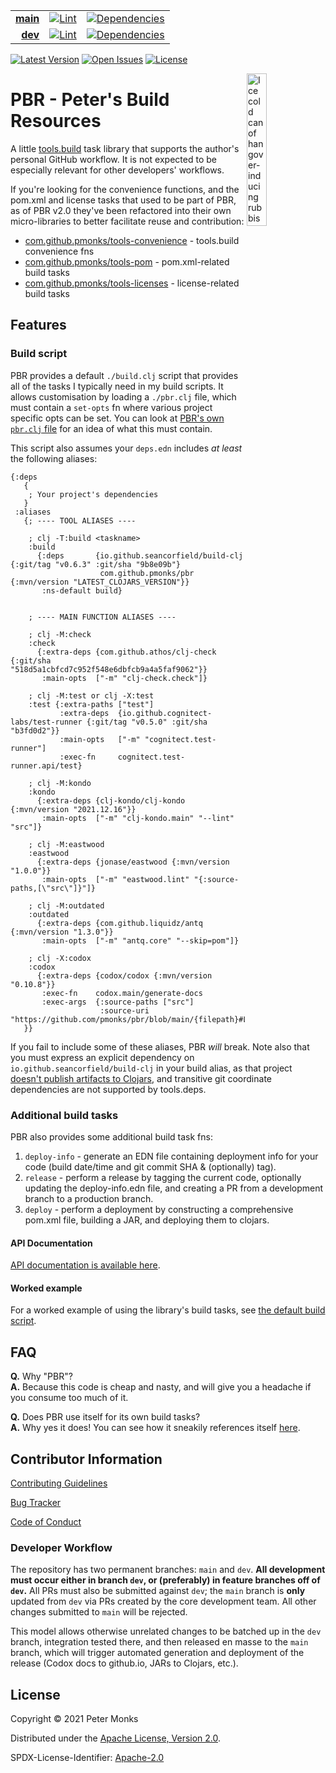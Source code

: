 | | | |
|---:|:---:|:---:|
| [**main**](https://github.com/pmonks/pbr/tree/main) | [![Lint](https://github.com/pmonks/pbr/workflows/lint/badge.svg?branch=main)](https://github.com/pmonks/pbr/actions?query=workflow%3Alint) | [![Dependencies](https://github.com/pmonks/pbr/workflows/dependencies/badge.svg?branch=main)](https://github.com/pmonks/pbr/actions?query=workflow%3Adependencies) |
| [**dev**](https://github.com/pmonks/pbr/tree/dev)  | [![Lint](https://github.com/pmonks/pbr/workflows/lint/badge.svg?branch=dev)](https://github.com/pmonks/pbr/actions?query=workflow%3Alint) | [![Dependencies](https://github.com/pmonks/pbr/workflows/dependencies/badge.svg?branch=dev)](https://github.com/pmonks/pbr/actions?query=workflow%3Adependencies) |

[![Latest Version](https://img.shields.io/clojars/v/com.github.pmonks/pbr)](https://clojars.org/com.github.pmonks/pbr/) [![Open Issues](https://img.shields.io/github/issues/pmonks/pbr.svg)](https://github.com/pmonks/pbr/issues) [![License](https://img.shields.io/github/license/pmonks/pbr.svg)](https://github.com/pmonks/pbr/blob/main/LICENSE)


<img alt="Ice cold can of hangover-inducing rubbish beer" align="right" width="25%" src="https://pabstblueribbon.com/wp-content/uploads/2020/10/pbr-org.png">

# PBR - Peter's Build Resources

A little [tools.build](https://github.com/clojure/tools.build) task library that supports the author's personal GitHub workflow.  It is not expected to be especially relevant for other developers' workflows.

If you're looking for the convenience functions, and the pom.xml and license tasks that used to be part of PBR, as of PBR v2.0 they've been refactored into their own micro-libraries to better facilitate reuse and contribution:

* [com.github.pmonks/tools-convenience](https://github.com/pmonks/tools-convenience/) - tools.build convenience fns
* [com.github.pmonks/tools-pom](https://github.com/pmonks/tools-pom/) - pom.xml-related build tasks
* [com.github.pmonks/tools-licenses](https://github.com/pmonks/tools-licenses/) - license-related build tasks

## Features

### Build script

PBR provides a default `./build.clj` script that provides all of the tasks I typically need in my build scripts.  It allows customisation by loading a `./pbr.clj` file, which must contain a `set-opts` fn where various project specific opts can be set.  You can look at [PBR's own `pbr.clj` file](https://github.com/pmonks/pbr/blob/main/pbr.clj) for an idea of what this must contain.

This script also assumes your `deps.edn` includes _at least_ the following aliases:

```edn
{:deps
   {
    ; Your project's dependencies
   }
 :aliases
   {; ---- TOOL ALIASES ----

    ; clj -T:build <taskname>
    :build
      {:deps       {io.github.seancorfield/build-clj {:git/tag "v0.6.3" :git/sha "9b8e09b"}
                    com.github.pmonks/pbr            {:mvn/version "LATEST_CLOJARS_VERSION"}}
       :ns-default build}


    ; ---- MAIN FUNCTION ALIASES ----

    ; clj -M:check
    :check
      {:extra-deps {com.github.athos/clj-check {:git/sha "518d5a1cbfcd7c952f548e6dbfcb9a4a5faf9062"}}
       :main-opts  ["-m" "clj-check.check"]}

    ; clj -M:test or clj -X:test
    :test {:extra-paths ["test"]
           :extra-deps  {io.github.cognitect-labs/test-runner {:git/tag "v0.5.0" :git/sha "b3fd0d2"}}
           :main-opts   ["-m" "cognitect.test-runner"]
           :exec-fn     cognitect.test-runner.api/test}

    ; clj -M:kondo
    :kondo
      {:extra-deps {clj-kondo/clj-kondo {:mvn/version "2021.12.16"}}
       :main-opts  ["-m" "clj-kondo.main" "--lint" "src"]}

    ; clj -M:eastwood
    :eastwood
      {:extra-deps {jonase/eastwood {:mvn/version "1.0.0"}}
       :main-opts  ["-m" "eastwood.lint" "{:source-paths,[\"src\"]}"]}

    ; clj -M:outdated
    :outdated
      {:extra-deps {com.github.liquidz/antq {:mvn/version "1.3.0"}}
       :main-opts  ["-m" "antq.core" "--skip=pom"]}

    ; clj -X:codox
    :codox
      {:extra-deps {codox/codox {:mvn/version "0.10.8"}}
       :exec-fn    codox.main/generate-docs
       :exec-args  {:source-paths ["src"]
                    :source-uri   "https://github.com/pmonks/pbr/blob/main/{filepath}#L{line}"}}
   }}
```

If you fail to include some of these aliases, PBR _will_ break.  Note also that you must express an explicit dependency on `io.github.seancorfield/build-clj` in your build alias, as that project [doesn't publish artifacts to Clojars](https://github.com/seancorfield/build-clj/issues/11), and transitive git coordinate dependencies are not supported by tools.deps.

### Additional build tasks

PBR also provides some additional build task fns:

1. `deploy-info` - generate an EDN file containing deployment info for your code (build date/time and git commit SHA & (optionally) tag).
2. `release` - perform a release by tagging the current code, optionally updating the deploy-info.edn file, and creating a PR from a development branch to a production branch.
3. `deploy` - perform a deployment by constructing a comprehensive pom.xml file, building a JAR, and deploying them to clojars.

#### API Documentation

[API documentation is available here](https://pmonks.github.io/pbr/).

#### Worked example

For a worked example of using the library's build tasks, see [the default build script](https://github.com/pmonks/pbr/blob/main/src/build.clj).

## FAQ

[//]: # (Comment: Every Question in this list has two spaces at the end THAT MUST NOT BE REMOVED!!)

**Q.** Why "PBR"?  
**A.** Because this code is cheap and nasty, and will give you a headache if you consume too much of it.

**Q.** Does PBR use itself for its own build tasks?  
**A.** Why yes it does!  You can see how it sneakily references itself [here](https://github.com/pmonks/pbr/blob/main/deps.edn#L33).

## Contributor Information

[Contributing Guidelines](https://github.com/pmonks/pbr/blob/main/.github/CONTRIBUTING.md)

[Bug Tracker](https://github.com/pmonks/pbr/issues)

[Code of Conduct](https://github.com/pmonks/pbr/blob/main/.github/CODE_OF_CONDUCT.md)

### Developer Workflow

The repository has two permanent branches: `main` and `dev`.  **All development must occur either in branch `dev`, or (preferably) in feature branches off of `dev`.**  All PRs must also be submitted against `dev`; the `main` branch is **only** updated from `dev` via PRs created by the core development team.  All other changes submitted to `main` will be rejected.

This model allows otherwise unrelated changes to be batched up in the `dev` branch, integration tested there, and then released en masse to the `main` branch, which will trigger automated generation and deployment of the release (Codox docs to github.io, JARs to Clojars, etc.).

## License

Copyright © 2021 Peter Monks

Distributed under the [Apache License, Version 2.0](http://www.apache.org/licenses/LICENSE-2.0).

SPDX-License-Identifier: [Apache-2.0](https://spdx.org/licenses/Apache-2.0)
